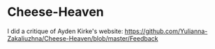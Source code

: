 # Cheese-Heaven
I did a critique of Ayden Kirke's website: https://github.com/Yulianna-Zakaliuzhna/Cheese-Heaven/blob/master/Feedback
